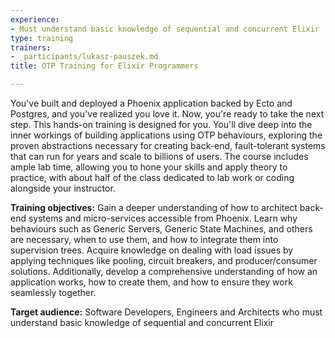 ```yaml
---
experience:
- Must understand basic knowledge of sequential and concurrent Elixir
type: training
trainers:
- _participants/lukasz-pauszek.md
title: OTP Training for Elixir Programmers

---
```

You've built and deployed a Phoenix application backed by Ecto and Postgres, and you've realized you love it. Now, you're ready to take the next step. This hands-on training is designed for you. You'll dive deep into the inner workings of building applications using OTP behaviours, exploring the proven abstractions necessary for creating back-end, fault-tolerant systems that can run for years and scale to billions of users. The course includes ample lab time, allowing you to hone your skills and apply theory to practice, with about half of the class dedicated to lab work or coding alongside your instructor.

**Training objectives:**
Gain a deeper understanding of how to architect back-end systems and micro-services accessible from Phoenix. Learn why behaviours such as Generic Servers, Generic State Machines, and others are necessary, when to use them, and how to integrate them into supervision trees. Acquire knowledge on dealing with load issues by applying techniques like pooling, circuit breakers, and producer/consumer solutions. Additionally, develop a comprehensive understanding of how an application works, how to create them, and how to ensure they work seamlessly together.

**Target audience:**
Software Developers, Engineers and Architects who must understand basic knowledge of sequential and concurrent Elixir
